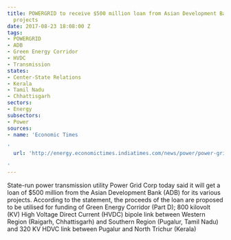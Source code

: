```yaml
---
title: POWERGRID to receive $500 million loan from Asian Development Bank for various
  projects
date: 2017-08-23 18:08:00 Z
tags:
- POWERGRID
- ADB
- Green Energy Corridor
- HVDC
- Transmission
states:
- Center-State Relations
- Kerala
- Tamil Nadu
- Chhattisgarh
sectors:
- Energy
subsectors:
- Power
sources:
- name: 'Economic Times

'
  url: 'http://energy.economictimes.indiatimes.com/news/power/power-grid-inks-500-million-loan-pact-with-adb/60128824

'
---
```


State-run power transmission utility Power Grid Corp today said it will get a loan of $500 million from the Asian Development Bank (ADB) for its various projects. According to the statement, the proceeds of the loan are proposed to be utilised for funding of Green Energy Corridor (Part D); 800 kilovolt (KV) High Voltage Direct Current (HVDC) bipole link between Western Region (Raigarh, Chhattisgarh) and Southern Region (Pugalur, Tamil Nadu) and 320 KV HDVC link between Pugalur and North Trichur (Kerala)
